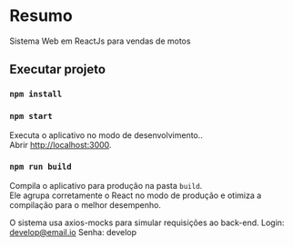 # Resumo

Sistema Web em ReactJs para vendas de motos

## Executar projeto
### `npm install`

### `npm start`

Executa o aplicativo no modo de desenvolvimento..\
Abrir [http://localhost:3000](http://localhost:3000).

### `npm run build`

Compila o aplicativo para produção na pasta `build`.\
Ele agrupa corretamente o React no modo de produção e otimiza a compilação para o melhor desempenho.

O sistema usa axios-mocks para simular requisições ao back-end. 
Login: develop@email.io
Senha: develop